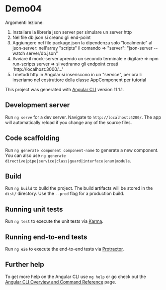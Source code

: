 # Demo04

Argomenti lezione: 
1) Installare la libreria json server per simulare un server http
2) Nel file db.json si creano gli end-point
3) Aggiungere nel file package.json la dipendenza solo "localmente" al json-server: nell'array "scripts" il comando => "server": "json-server --watch server/db.json" 
4) Avviare il mock-server aprendo un secondo terminale e digitare => npm run-scripts server => si vedranno gli endpoint creati 'http://localhost:3000/...'
5) I metodi http in Angular si inseriscono in un "service", per ora li inseriamo nel costruttore della classe AppComponent per tutorial 


This project was generated with [Angular CLI](https://github.com/angular/angular-cli) version 11.1.1.

## Development server

Run `ng serve` for a dev server. Navigate to `http://localhost:4200/`. The app will automatically reload if you change any of the source files.

## Code scaffolding

Run `ng generate component component-name` to generate a new component. You can also use `ng generate directive|pipe|service|class|guard|interface|enum|module`.

## Build

Run `ng build` to build the project. The build artifacts will be stored in the `dist/` directory. Use the `--prod` flag for a production build.

## Running unit tests

Run `ng test` to execute the unit tests via [Karma](https://karma-runner.github.io).

## Running end-to-end tests

Run `ng e2e` to execute the end-to-end tests via [Protractor](http://www.protractortest.org/).

## Further help

To get more help on the Angular CLI use `ng help` or go check out the [Angular CLI Overview and Command Reference](https://angular.io/cli) page.
